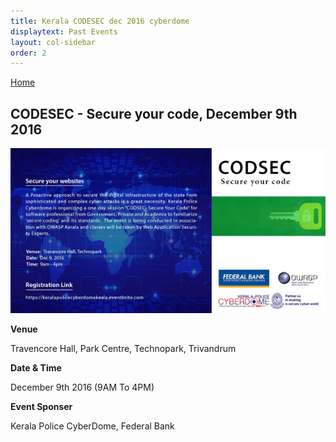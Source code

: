 ```yaml
---
title: Kerala CODESEC dec 2016 cyberdome
displaytext: Past Events
layout: col-sidebar
order: 2
---
```


[Home](../index.html)


## CODESEC - Secure your code, December 9th 2016 

![Banner](/assets/images/Kerala_codesec_december_2016_flyer.jpg)

**Venue**

   Travencore Hall, Park Centre, Technopark, Trivandrum

**Date & Time**

   December 9th 2016 (9AM To 4PM)

**Event Sponser**

   Kerala Police CyberDome, Federal Bank